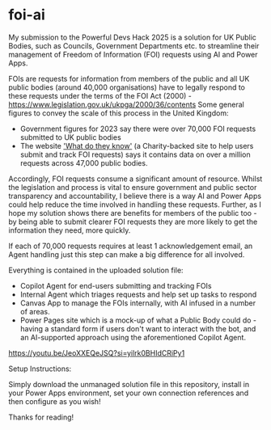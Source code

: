 # foi-ai

My submission to the Powerful Devs Hack 2025 is a solution for UK Public Bodies, such as Councils, Government Departments etc. to streamline their management of Freedom of Information (FOI) requests using AI and Power Apps.

FOIs are requests for information from members of the public and all UK public bodies (around 40,000 organisations) have to legally respond to these requests under the terms of the FOI Act (2000) - https://www.legislation.gov.uk/ukpga/2000/36/contents
Some general figures to convey the scale of this process in the United Kingdom:
 - Government figures for 2023 say there were over 70,000 FOI requests submitted to UK public bodies
 - The website ['What do they know'](https://www.whatdotheyknow.com/) (a Charity-backed site to help users submit and track FOI requests) says it contains data on over a million requests across 47,000 public bodies.

Accordingly, FOI requests consume a significant amount of resource. Whilst the legislation and process is vital to ensure government and public sector transparency and accountability, I believe there is a way AI and Power Apps could help reduce the time involved in handling these requests. Further, as I hope my solution shows there are benefits for members of the public too - by being able to submit clearer FOI requests they are more likely to get the information they need, more quickly. 

If each of 70,000 requests requires at least 1 acknowledgement email, an Agent handling just this step can make a big difference for all involved.

Everything is contained in the uploaded solution file:
- Copilot Agent for end-users submitting and tracking FOIs
- Internal Agent which triages requests and help set up tasks to respond
- Canvas App to manage the FOIs internally, with AI infused in a number of areas.
- Power Pages site which is a mock-up of what a Public Body could do - having a standard form if users don't want to interact with the bot, and an AI-supported approach using the aforementioned Copilot Agent.

https://youtu.be/JeoXXEQeJSQ?si=yilrk0BHIdCRiPy1

Setup Instructions:

Simply download the unmanaged solution file in this repository, install in your Power Apps environment, set your own connection references and then configure as you wish!

Thanks for reading!
